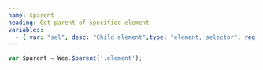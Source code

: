 ```yaml
---
name: $parent
heading: Get parent of specified element
variables:
  - { var: "sel", desc: "Child element",type: "element, selector", req: true }
---
```


```javascript
var $parent = Wee.$parent('.element');
```